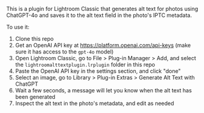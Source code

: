 This is a plugin for Lightroom Classic that generates alt text for photos using ChatGPT-4o and saves it to the alt text field in the photo's IPTC metadata.

To use it:

1. Clone this repo
2. Get an OpenAI API key at https://platform.openai.com/api-keys (make sure it has access to the `gpt-4o` model)
3. Open Lightroom Classic, go to File > Plug-in Manager > Add, and select the `lightroomalttextplugin.lrplugin` folder in this repo
4. Paste the OpenAI API key in the settings section, and click "done"
5. Select an image, go to Library > Plug-in Extras > Generate Alt Text with ChatGPT
6. Wait a few seconds, a message will let you know when the alt text has been generated
7. Inspect the alt text in the photo's metadata, and edit as needed
